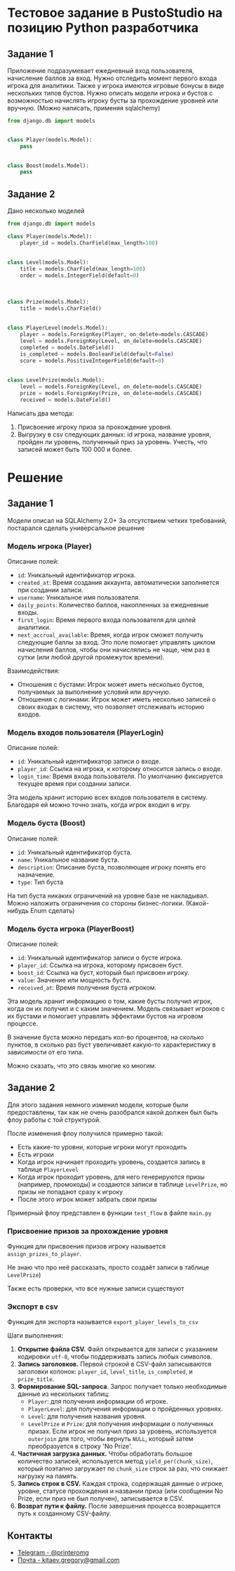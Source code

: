 # Тестовое задание в PustoStudio на позицию Python разработчика

## Задание 1
Приложение подразумевает ежедневный вход пользователя, начисление баллов за вход. 
Нужно отследить момент первого входа игрока для аналитики. 
Также у игрока имеются игровые бонусы в виде нескольких типов бустов. 
Нужно описать модели игрока и бустов с возможностью начислять игроку бусты 
за прохождение уровней или вручную. 
(Можно написать, применяя sqlalchemy)

``` python
from django.db import models


class Player(models.Model):
    pass
    

class Boost(models.Model):
    pass
```

## Задание 2

Дано несколько моделей

``` python
from django.db import models

class Player(models.Model):
    player_id = models.CharField(max_length=100)
    
    
class Level(models.Model):
    title = models.CharField(max_length=100)
    order = models.IntegerField(default=0)
    
    
    
class Prize(models.Model):
    title = models.CharField()
    
    
class PlayerLevel(models.Model):
    player = models.ForeignKey(Player, on_delete=models.CASCADE)
    level = models.ForeignKey(Level, on_delete=models.CASCADE)
    completed = models.DateField()
    is_completed = models.BooleanField(default=False)
    score = models.PositiveIntegerField(default=0)
    
    
class LevelPrize(models.Model):
    level = models.ForeignKey(Level, on_delete=models.CASCADE)
    prize = models.ForeignKey(Prize, on_delete=models.CASCADE)
    received = models.DateField()  
```

Написать два метода:

1. Присвоение игроку приза за прохождение уровня.
2. Выгрузку в csv следующих данных: id игрока, название уровня, пройден ли уровень, полученный приз за уровень.
Учесть, что записей может быть 100 000 и более.


# Решение
## Задание 1

Модели описал на SQLAlchemy 2.0+
За отсутствием четких требований, постарался сделать универсальное решение

### Модель игрока (Player)
Описание полей:
- `id`: Уникальный идентификатор игрока.
- `created_at`: Время создания аккаунта, автоматически заполняется при создании записи.
- `username`: Уникальное имя пользователя.
- `daily_points`: Количество баллов, накопленных за ежедневные входы.
- `first_login`: Время первого входа пользователя для целей аналитики.
- `next_accrual_available`: Время, когда игрок сможет получить следующие баллы за вход. Это поле помогает управлять циклом начисления баллов, чтобы они начислялись не чаще, чем раз в сутки (или любой другой промежуток времени).

Взаимодействия:
- Отношения с бустами: Игрок может иметь несколько бустов, получаемых за выполнение условий или вручную.
- Отношения с логинами: Игрок может иметь несколько записей о своих входах в систему, что позволяет отслеживать историю входов.

### Модель входов пользователя (PlayerLogin)
Описание полей:
- `id`: Уникальный идентификатор записи о входе.
- `player_id`: Ссылка на игрока, к которому относится запись о входе.
- `login_time`: Время входа пользователя. По умолчанию фиксируется текущее время при создании записи.

Эта модель хранит историю всех входов пользователя в систему. Благодаря ей можно точно знать, когда игрок входил в игру.

### Модель буста (Boost)
Описание полей:
- `id`: Уникальный идентификатор буста.
- `name`: Уникальное название буста.
- `description`: Описание буста, позволяющее игроку понять его назначение.
- `type`: Тип буста 

На тип буста никаких ограничений на уровне базе не накладывал. Можно наложить ограничения со стороны бизнес-логики.
(Какой-нибудь Enum сделать)

### Модель буста игрока (PlayerBoost)
Описание полей:
- `id`: Уникальный идентификатор записи о бусте игрока.
- `player_id`: Ссылка на игрока, которому присвоен буст.
- `boost_id`: Ссылка на буст, который был присвоен игроку.
- `value`: Значение или мощность буста.
- `received_at`: Время получения буста игроком.

Эта модель хранит информацию о том, какие бусты получил игрок, когда он их получил и с каким значением. 
Модель связывает игроков с их бустами и помогает управлять эффектами бустов на игровом процессе.

В значение буста можно передать кол-во процентов, на сколько пунктов, в сколько раз буст увеличивает какую-то характеристику 
в зависимости от его типа.

Можно сказать, что это связь многие ко многим.


## Задание 2

Для этого задания немного изменил модели, которые были предоставлены, так как не очень разобрался какой должен был быть 
флоу работы с той структурой.

После изменения флоу получился примерно такой:
- Есть какие-то уровни, которые игроки могут проходить
- Есть игроки
- Когда игрок начинает проходить уровень, создается запись в таблице `PlayerLevel`
- Когда игрок проходит уровень, для него генерируются призы (например, промокоды) и создаются записи в таблице `LevelPrize`, но призы не попадают сразу к игроку
- После этого игрок может забрать свои призы

Примерный флоу представлен в функции `test_flow` в файле `main.py`

### Присвоение призов за прохождение уровня
Функция дли присвоения призов игроку называется `assign_prizes_to_player`.

Не знаю что про неё рассказать, просто создаёт записи в таблице `LevelPrize`)

Также есть проверки, что все нужные записи существуют

### Экспорт в csv
Функция для экспорта называется `export_player_levels_to_csv`

Шаги выполнения:
1. **Открытие файла CSV.** Файл открывается для записи с указанием кодировки `utf-8`, чтобы поддерживать запись любых символов.
2. **Запись заголовков.** Первой строкой в CSV-файл записываются заголовки колонок: `player_id`, `level_title`, `is_completed`, и `prize_title`.
3. **Формирование SQL-запроса**. Запрос получает только необходимые данные из нескольких таблиц:
   - `Player`: для получения информации об игроке.
   - `PlayerLevel`: для получения информации о пройденных уровнях.
   - `Level`: для получения названия уровня.
   - `LevelPrize` и `Prize`: для получения информации о полученных призах. Если игрок не получил приз за уровень, используется `outerjoin` для того, чтобы вернуть `NULL`, который затем преобразуется в строку 'No Prize'.
4. **Частичная загрузка данных.** Чтобы обработать большое количество записей, используется метод `yield_per(chunk_size)`, который поэтапно загружает по `chunk_size` строк за раз, что снижает нагрузку на память.
5. **Запись строк в CSV.** Каждая строка, содержащая данные о игроке, уровне, статусе прохождения и названии приза (или сообщении No Prize, если приз не был получен), записывается в CSV.
6. **Возврат пути к файлу.** После завершения процесса возвращается путь к созданному CSV-файлу.


## Контакты
- [Telegram - @printeromg](https://t.me/printeromg)
- [Почта - kitaev.gregory@gmail.com](mailto:kitaev.gregory@gmail.com)
